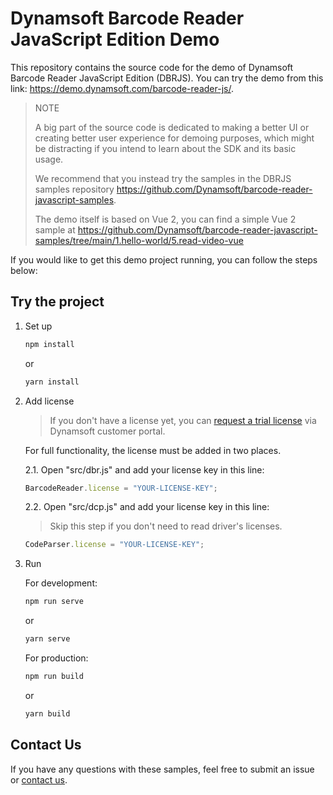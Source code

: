 # Dynamsoft Barcode Reader JavaScript Edition Demo

This repository contains the source code for the demo of Dynamsoft Barcode Reader JavaScript Edition (DBRJS). You can try the demo from this link:
https://demo.dynamsoft.com/barcode-reader-js/.

> NOTE
>
> A big part of the source code is dedicated to making a better UI or creating better user experience for demoing purposes, which might be distracting if you intend to learn about the SDK and its basic usage.
>
> We recommend that you instead try the samples in the DBRJS samples repository https://github.com/Dynamsoft/barcode-reader-javascript-samples.
>
> The demo itself is based on Vue 2, you can find a simple Vue 2 sample at https://github.com/Dynamsoft/barcode-reader-javascript-samples/tree/main/1.hello-world/5.read-video-vue

If you would like to get this demo project running, you can follow the steps below:

## Try the project

1. Set up

    ```cmd
    npm install
    ```
    or
    ```cmd
    yarn install
    ```

2. Add license

    > If you don't have a license yet, you can [request a trial license](https://www.dynamsoft.com/customer/license/trialLicense?product=dbr&package=js&utm_source=sampleReadme) via Dynamsoft customer portal.

    For full functionality, the license must be added in two places.
    
    2.1. Open "src/dbr.js" and add your license key in this line:

    ```js
    BarcodeReader.license = "YOUR-LICENSE-KEY";
    ```

    2.2. Open "src/dcp.js" and add your license key in this line:

    > Skip this step if you don't need to read driver's licenses.

    ```js
    CodeParser.license = "YOUR-LICENSE-KEY";
    ```

4. Run

    For development:

    ```cmd
    npm run serve
    ```
    or
    ```cmd
    yarn serve
    ```
    
    For production:

    ```cmd
    npm run build
    ```
    or
    ```cmd
    yarn build
    ```

## Contact Us

If you have any questions with these samples, feel free to submit an issue or [contact us](https://www.dynamsoft.com/company/contact/).
